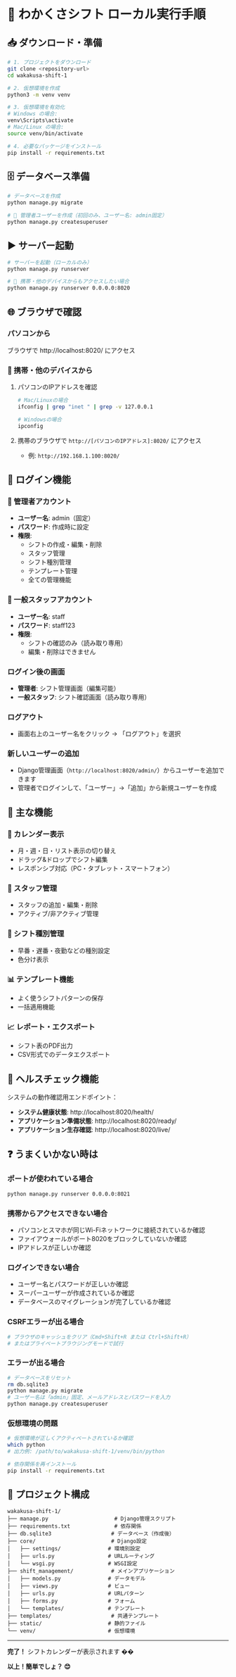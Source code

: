 # 🚀 わかくさシフト ローカル実行手順

## 📥 ダウンロード・準備

```bash
# 1. プロジェクトをダウンロード
git clone <repository-url>
cd wakakusa-shift-1

# 2. 仮想環境を作成
python3 -m venv venv

# 3. 仮想環境を有効化
# Windows の場合:
venv\Scripts\activate
# Mac/Linux の場合:
source venv/bin/activate

# 4. 必要なパッケージをインストール
pip install -r requirements.txt
```

## 🗄️ データベース準備

```bash
# データベースを作成
python manage.py migrate

# 🔐 管理者ユーザーを作成（初回のみ、ユーザー名: admin固定）
python manage.py createsuperuser
```

## ▶️ サーバー起動

```bash
# サーバーを起動（ローカルのみ）
python manage.py runserver

# 📱 携帯・他のデバイスからもアクセスしたい場合
python manage.py runserver 0.0.0.0:8020
```

## 🌐 ブラウザで確認

### パソコンから
ブラウザで http://localhost:8020/ にアクセス

### 📱 携帯・他のデバイスから
1. パソコンのIPアドレスを確認
   ```bash
   # Mac/Linuxの場合
   ifconfig | grep "inet " | grep -v 127.0.0.1
   
   # Windowsの場合
   ipconfig
   ```

2. 携帯のブラウザで `http://[パソコンのIPアドレス]:8020/` にアクセス
   - 例: `http://192.168.1.100:8020/`

## 🔐 ログイン機能

### 👑 管理者アカウント
- **ユーザー名**: admin（固定）
- **パスワード**: 作成時に設定
- **権限**: 
  - シフトの作成・編集・削除
  - スタッフ管理
  - シフト種別管理
  - テンプレート管理
  - 全ての管理機能

### 👥 一般スタッフアカウント
- **ユーザー名**: staff
- **パスワード**: staff123
- **権限**: 
  - シフトの確認のみ（読み取り専用）
  - 編集・削除はできません

### ログイン後の画面
- **管理者**: シフト管理画面（編集可能）
- **一般スタッフ**: シフト確認画面（読み取り専用）

### ログアウト
- 画面右上のユーザー名をクリック → 「ログアウト」を選択

### 新しいユーザーの追加
- Django管理画面（`http://localhost:8020/admin/`）からユーザーを追加できます
- 管理者でログインして、「ユーザー」→「追加」から新規ユーザーを作成

## 🎯 主な機能

### 📅 カレンダー表示
- 月・週・日・リスト表示の切り替え
- ドラッグ&ドロップでシフト編集
- レスポンシブ対応（PC・タブレット・スマートフォン）

### 👥 スタッフ管理
- スタッフの追加・編集・削除
- アクティブ/非アクティブ管理

### 🔄 シフト種別管理
- 早番・遅番・夜勤などの種別設定
- 色分け表示

### 📊 テンプレート機能
- よく使うシフトパターンの保存
- 一括適用機能

### 📈 レポート・エクスポート
- シフト表のPDF出力
- CSV形式でのデータエクスポート

## 🔧 ヘルスチェック機能

システムの動作確認用エンドポイント：
- **システム健康状態**: http://localhost:8020/health/
- **アプリケーション準備状態**: http://localhost:8020/ready/
- **アプリケーション生存確認**: http://localhost:8020/live/

## ❓ うまくいかない時は

### ポートが使われている場合
```bash
python manage.py runserver 0.0.0.0:8021
```

### 携帯からアクセスできない場合
- パソコンとスマホが同じWi-Fiネットワークに接続されているか確認
- ファイアウォールがポート8020をブロックしていないか確認
- IPアドレスが正しいか確認

### ログインできない場合
- ユーザー名とパスワードが正しいか確認
- スーパーユーザーが作成されているか確認
- データベースのマイグレーションが完了しているか確認

### CSRFエラーが出る場合
```bash
# ブラウザのキャッシュをクリア（Cmd+Shift+R または Ctrl+Shift+R）
# またはプライベートブラウジングモードで試行
```

### エラーが出る場合
```bash
# データベースをリセット
rm db.sqlite3
python manage.py migrate
# ユーザー名は「admin」固定、メールアドレスとパスワードを入力
python manage.py createsuperuser
```

### 仮想環境の問題
```bash
# 仮想環境が正しくアクティベートされているか確認
which python
# 出力例: /path/to/wakakusa-shift-1/venv/bin/python

# 依存関係を再インストール
pip install -r requirements.txt
```

## 📁 プロジェクト構成

```
wakakusa-shift-1/
├── manage.py                     # Django管理スクリプト
├── requirements.txt              # 依存関係
├── db.sqlite3                   # データベース（作成後）
├── core/                        # Django設定
│   ├── settings/               # 環境別設定
│   ├── urls.py                 # URLルーティング
│   └── wsgi.py                 # WSGI設定
├── shift_management/            # メインアプリケーション
│   ├── models.py               # データモデル
│   ├── views.py                # ビュー
│   ├── urls.py                 # URLパターン
│   ├── forms.py                # フォーム
│   └── templates/              # テンプレート
├── templates/                   # 共通テンプレート
├── static/                     # 静的ファイル
└── venv/                       # 仮想環境
```

---

**完了！** シフトカレンダーが表示されます ��

**以上！簡単でしょ？ 😊**
